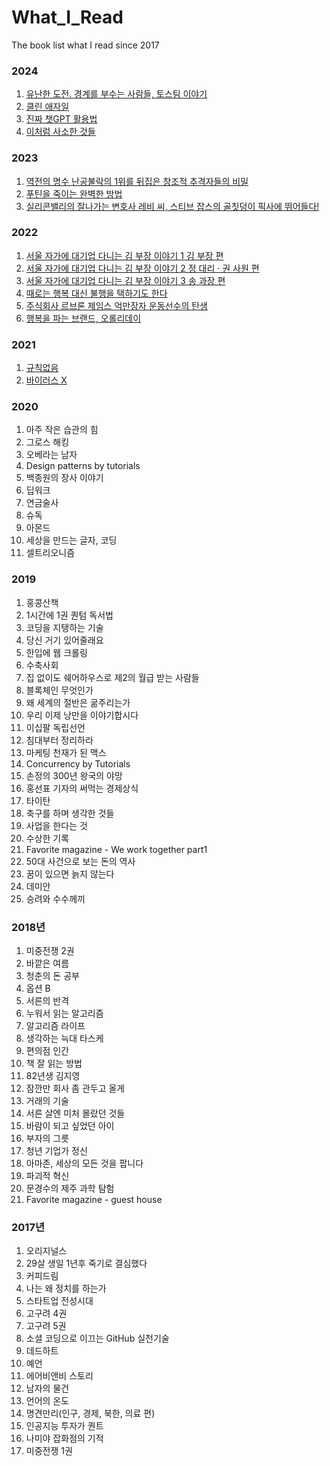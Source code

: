 # What_I_Read
The book list what I read since 2017


### 2024
1. [유난한 도전. 경계를 부수는 사람들, 토스팀 이야기](https://www.yes24.com/Product/Goods/115007234)
2. [클린 애자일](https://www.yes24.com/Product/Goods/95728889)
3. [진짜 챗GPT 활용법](https://www.yes24.com/Product/Goods/122767542)
4. [이처럼 사소한 것들](https://www.yes24.com/Product/Goods/123400303)

### 2023
1. [역전의 명수 난공불락의 1위를 뒤집은 창조적 추격자들의 비밀](https://www.yes24.com/Product/Goods/56834651)
2. [푸틴을 죽이는 완벽한 방법](https://www.yes24.com/Product/Goods/122319145)
3. [실리콘밸리의 잘나가는 변호사 레비 씨, 스티브 잡스의 골칫덩이 픽사에 뛰어들다!](https://www.yes24.com/Product/Goods/42646018)

### 2022
1. [서울 자가에 대기업 다니는 김 부장 이야기 1 김 부장 편](http://www.yes24.com/Product/Goods/103286195)
2. [서울 자가에 대기업 다니는 김 부장 이야기 2 정 대리 · 권 사원 편](http://www.yes24.com/Product/Goods/103286203)
3. [서울 자가에 대기업 다니는 김 부장 이야기 3 송 과장 편](http://www.yes24.com/Product/Goods/105000751)
4. [때로는 행복 대신 불행을 택하기도 한다](http://www.yes24.com/Product/Goods/110838178)
5. [주식회사 르브론 제임스 억만장자 운동선수의 탄생](http://www.yes24.com/Product/Goods/112014939)
6. [행복을 파는 브랜드, 오롤리데이](http://www.yes24.com/Product/Goods/108618038)

### 2021
1. [규칙없음](http://www.yes24.com/Product/Goods/92275597?OzSrank=1)
2. [바이러스 X](http://www.yes24.com/Product/Goods/94164123?OzSrank=1)

### 2020
1. 아주 작은 습관의 힘
2. 그로스 해킹
3. 오베라는 남자
4. Design patterns by tutorials
5. 백종원의 장사 이야기
6. 딥워크
7. 연금술사
8. 슈독
9. 아몬드
10. 세상을 만드는 글자, 코딩
11. 셀트리오니즘

### 2019
1. 홍콩산책
2. 1시간에 1권 퀀텀 독서법
3. 코딩을 지탱하는 기술
4. 당신 거기 있어줄래요
5. 한입에 웹 크롤링
6. 수축사회
7. 집 없이도 쉐어하우스로 제2의 월급 받는 사람들
8. 블록체인 무엇인가
9. 왜 세계의 절반은 굶주리는가
10. 우리 이제 낭만을 이야기합시다
11. 이십팔 독립선언
12. 침대부터 정리하라
13. 마케팅 천재가 된 맥스
14. Concurrency by Tutorials
15. 손정의 300년 왕국의 야망
16. 홍선표 기자의 써먹는 경제상식
17. 타이탄
18. 축구를 하며 생각한 것들
19. 사업을 한다는 것
20. 수상한 기록
21. Favorite magazine - We work together part1
22. 50대 사건으로 보는 돈의 역사
23. 꿈이 있으면 늙지 않는다
24. 데미안
25. 승려와 수수께끼

### 2018년
1. 미중전쟁 2권
2. 바깥은 여름
3. 청춘의 돈 공부
4. 옵션 B
5. 서른의 반격
6. 누워서 읽는 알고리즘
7. 알고리즘 라이프
8. 생각하는 늑대 타스케
9. 편의점 인간
10. 책 잘 읽는 방법
11. 82년생 김지영
12. 잠깐만 회사 좀 관두고 올게
13. 거래의 기술
14. 서른 살엔 미처 몰랐던 것들
15. 바람이 되고 싶었던 아이
16. 부자의 그릇
17. 청년 기업가 정신
18. 아마존, 세상의 모든 것을 팝니다
19. 파괴적 혁신
20. 문경수의 제주 과학 탐험
21. Favorite magazine - guest house

### 2017년
1. 오리지널스
2. 29살 생일 1년후 죽기로 결심했다
3. 커피드림
4. 나는 왜 정치를 하는가
5. 스타트업 전성시대
6. 고구려 4권
7. 고구려 5권
8. 소셜 코딩으로 이끄는 GitHub 실천기술
9. 데드하트
10. 예언
11. 에어비앤비 스토리
12. 남자의 물건
13. 언어의 온도
14. 명견만리(인구, 경제, 북한, 의료 편)
15. 인공지능 투자가 퀀트
16. 나미야 잡화점의 기적
17. 미중전쟁 1권

